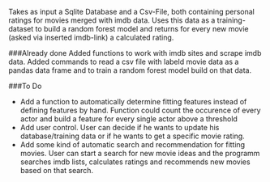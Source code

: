 Takes as input a Sqlite Database and a Csv-File, both containing personal ratings for movies merged with imdb data. Uses this data as a training-dataset to build a random forest model and returns for every new movie (asked via inserted imdb-link) a calculated rating.

###Already done
Added functions to work with imdb sites and scrape imdb data. 
Added commands to read a csv file with labeld movie data as a pandas data frame and to train a random forest model build on that data.


###To Do
* Add a function to automatically determine  fitting features instead of defining features by hand. Function could count the occurence of every actor and build a feature for every single actor above a threshold
* Add user control. User can decide if he wants to update his database/training data or if he wants to get a specific movie rating.
* Add some kind of automatic search and recommendation for fitting movies. User can start a search for new movie ideas and the programm searches imdb lists, calculates ratings and recommends new movies based on that search.  
